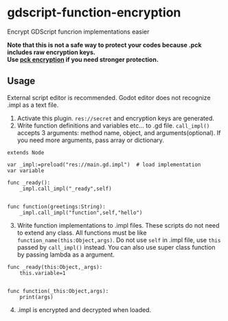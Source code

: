 # gdscript-function-encryption
Encrypt GDScript funcrion implementations easier  

__Note that this is not a safe way to protect your codes because .pck includes raw encryption keys.__  
__Use [pck encryption](https://docs.godotengine.org/en/stable/contributing/development/compiling/compiling_with_script_encryption_key.html) if you need stronger protection.__

## Usage
External script editor is recommended. Godot editor does not recognize .impl as a text file.
1. Activate this plugin. `res://secret` and encryption keys are generated.
2. Write function definitions and variables etc... to .gd file.
`call_impl()` accepts 3 arguments: method name, object, and arguments(optional).
If you need more arguments, pass array or dictionary.
```gdscript
extends Node

var _impl:=preload("res://main.gd.impl")  # load implementation
var variable

func _ready():
	_impl.call_impl("_ready",self)


func function(greetings:String):
	_impl.call_impl("function",self,"hello")
```
3. Write function implementations to .impl files.
These scripts do not need to extend any class.
All functions must be like `function_name(this:Object,args)`.
Do not use `self` in .impl file, use `this` passed by `call_impl()` instead.
You can also use super class function by passing lambda as a argument.
```gdscript
func _ready(this:Object,_args):
	this.variable=1


func function(_this:Object,args):
	print(args)
```
4. .impl is encrypted and decrypted when loaded.

